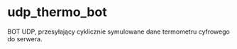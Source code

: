 # udp_thermo_bot

BOT UDP, przesyłający cyklicznie symulowane dane termometru cyfrowego do serwera. 

